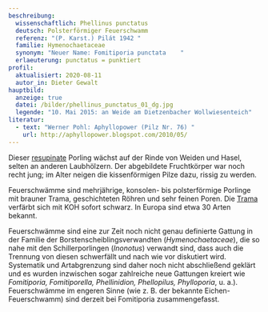 ```yaml
---
beschreibung:
  wissenschaftlich: Phellinus punctatus
  deutsch: Polsterförmiger Feuerschwamm
  referenz: "(P. Karst.) Pilát 1942 "
  familie: Hymenochaetaceae
  synonym: "Neuer Name: Fomitiporia punctata    "
  erlaeuterung: punctatus = punktiert
profil:
  aktualisiert: 2020-08-11
  autor_in: Dieter Gewalt
hauptbild:
  anzeige: true
  datei: /bilder/phellinus_punctatus_01_dg.jpg
  legende: "10. Mai 2015: an Weide am Dietzenbacher Wollwiesenteich"
literatur:
  - text: "Werner Pohl: Aphyllopower (Pilz Nr. 76) "
    url: http://aphyllopower.blogspot.com/2010/05/
---
```

Dieser [resupinate](resupinat "Glossar") Porling wächst auf der Rinde von Weiden und Hasel, selten an anderen Laubhölzern. Der abgebildete Fruchtkörper war noch recht jung; im Alter neigen die kissenförmigen Pilze dazu, rissig zu werden.

Feuerschwämme sind mehrjährige, konsolen- bis polsterförmige Porlinge mit brauner Trama, geschichteten Röhren und sehr feinen Poren. Die [Trama](Trama "Glossar") verfärbt sich mit KOH sofort schwarz. In Europa sind etwa 30 Arten bekannt.

Feuerschwämme sind eine zur Zeit noch nicht genau definierte Gattung in der Familie der Borstenscheiblingsverwandten (*Hymenochaetaceae*), die so nahe mit den Schillerporlingen (*Inonotus*) verwandt sind, dass auch die Trennung von diesen schwerfällt und nach wie vor diskutiert wird. Systematik und Artabgrenzung sind daher noch nicht abschließend geklärt und es wurden inzwischen sogar zahlreiche neue Gattungen kreiert wie *Fomitiporia, Fomitiporella, Phellinidion, Phellopilus, Phylloporia*, u. a.). Feuerschwämme im engeren Sinne (wie z. B. der bekannte Eichen-Feuerschwamm) sind derzeit bei Fomitiporia zusammengefasst.